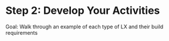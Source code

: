 # Step 2: Develop Your Activities

Goal: Walk through an example of each type of LX and their build requirements